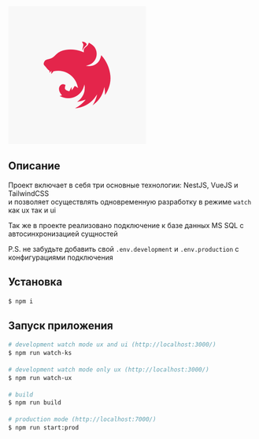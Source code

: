 ![alt text](assets/nest.png)

## Описание

Проект включает в себя три основные технологии: NestJS, VueJS и TailwindCSS  
и позволяет осуществлять одновременную разработку в режиме `watch` как ux так и ui  

Так же в проекте реализовано подключение к базе данных MS SQL с автосинхронизацией сущностей  

P.S. не забудьте добавить свой `.env.development` и `.env.production` с конфигурациями подключения

## Установка

```bash
$ npm i
```

## Запуск приложения

```bash
# development watch mode ux and ui (http://localhost:3000/)
$ npm run watch-ks

# development watch mode only ux (http://localhost:3000/)
$ npm run watch-ux

# build
$ npm run build

# production mode (http://localhost:7000/)
$ npm run start:prod
```